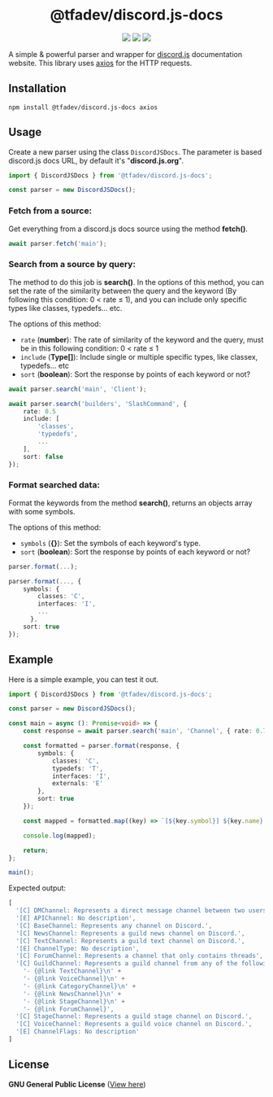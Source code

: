 <h1 align="center"> @tfadev/discord.js-docs</h1>

<p align="center">
    <img src="https://img.shields.io/discord/918611797194465280?color=7289da&logo=discord&logoColor=white&label=Discord">
    <img src="https://img.shields.io/npm/v/@tfadev/discord.js-docs.svg?maxAge=3600&logo=npm">
    <img src="https://img.shields.io/npm/dt/@tfadev/discord.js-docs.svg?maxAge=3600&label=Downloads">
</p>

A simple & powerful parser and wrapper for [discord.js](https://github.com/discordjs/discord.js) documentation website. This library uses [axios](https://npmjs.com/package/axios) for the HTTP requests.

## Installation
```sh-session
npm install @tfadev/discord.js-docs axios
```

## Usage

Create a new parser using the class `DiscordJSDocs`. The parameter is based discord.js docs URL, by default it's "**discord.js.org**".

```ts
import { DiscordJSDocs } from '@tfadev/discord.js-docs';

const parser = new DiscordJSDocs();
```

### Fetch from a source:

Get everything from a discord.js docs source using the method **fetch()**.

```ts
await parser.fetch('main');
```

### Search from a source by query:

The method to do this job is **search()**. In the options of this method, you can set the rate of the similarity between the query and the keyword (By following this condition: 0 < rate ≤ 1), and you can include only specific types like classes, typedefs... etc.

The options of this method:
  - `rate` (**number**): The rate of similarity of the keyword and the query, must be in this following condition: 0 < rate ≤ 1
  - `include` (**Type[]**): Include single or multiple specific types, like classex, typedefs... etc
  - `sort` (**boolean**): Sort the response by points of each keyword or not?

```ts
await parser.search('main', 'Client');

await parser.search('builders', 'SlashCommand', {
    rate: 0.5
    include: [
        'classes',
        'typedefs',
        ...
    ],
    sort: false
});
```

### Format searched data:

Format the keywords from the method **search()**, returns an objects array with some symbols.

The options of this method:
  - `symbols` (**{}**): Set the symbols of each keyword's type.
  - `sort` (**boolean**): Sort the response by points of each keyword or not?

```ts
parser.format(...);

parser.format(..., {
    symbols: {
        classes: 'C',
        interfaces: 'I',
        ...
      },
    sort: true
});
```

## Example

Here is a simple example, you can test it out.

```ts
import { DiscordJSDocs } from '@tfadev/discord.js-docs';

const parser = new DiscordJSDocs();

const main = async (): Promise<void> => {
    const response = await parser.search('main', 'Channel', { rate: 0.7 });

    const formatted = parser.format(response, {
        symbols: {
            classes: 'C',
            typedefs: 'T',
            interfaces: 'I',
            externals: 'E'
        },
        sort: true
    }); 

    const mapped = formatted.map((key) => `[${key.symbol}] ${key.name}: ${key.description || 'No description'}`);

    console.log(mapped);

    return;
};

main();
```

Expected output:

```ts
[
  '[C] DMChannel: Represents a direct message channel between two users.',
  '[E] APIChannel: No description',
  '[C] BaseChannel: Represents any channel on Discord.',
  '[C] NewsChannel: Represents a guild news channel on Discord.',
  '[C] TextChannel: Represents a guild text channel on Discord.',
  '[E] ChannelType: No description',
  '[C] ForumChannel: Represents a channel that only contains threads',
  '[C] GuildChannel: Represents a guild channel from any of the following:\n' +
    '- {@link TextChannel}\n' +
    '- {@link VoiceChannel}\n' +
    '- {@link CategoryChannel}\n' +
    '- {@link NewsChannel}\n' +
    '- {@link StageChannel}\n' +
    '- {@link ForumChannel}',
  '[C] StageChannel: Represents a guild stage channel on Discord.',
  '[C] VoiceChannel: Represents a guild voice channel on Discord.',
  '[E] ChannelFlags: No description'
]
```

## License
**GNU General Public License** ([View here](./LICENSE))